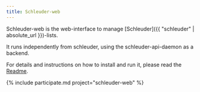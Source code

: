 ```yaml
---
title: Schleuder-web
---
```


Schleuder-web is the web-interface to manage [Schleuder]({{ "schleuder" | absolute_url }})-lists.

It runs independently from schleuder, using the schleuder-api-daemon as a backend.

For details and instructions on how to install and run it, please read the [Readme](https://0xacab.org/schleuder/schleuder-web/blob/main/README.md).


{% include participate.md project="schleuder-web" %}

